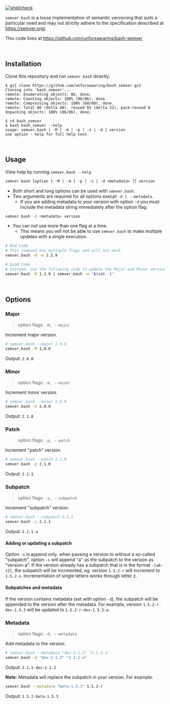 <!-- markdownlint-disable MD041 -->
[![shellcheck](https://github.com/unforswearing/bash-semver/actions/workflows/shellcheck.yml/badge.svg)](https://github.com/unforswearing/bash-semver/actions/workflows/shellcheck.yml)

`semver.bash` is a loose implementation of semantic versioning that suits a particular need and may not strictly adhere to the specification described at https://semver.org/.

This code lives at https://github.com/unforswearing/bash-semver

<br />

## Installation

Clone this repository and run `semver.bash` directly:

```shell-session
$ git clone https://github.com/unforswearing/bash_semver.git
Cloning into 'bash_semver'...
remote: Enumerating objects: 86, done.
remote: Counting objects: 100% (86/86), done.
remote: Compressing objects: 100% (60/60), done.
remote: Total 86 (delta 40), reused 65 (delta 22), pack-reused 0
Unpacking objects: 100% (86/86), done.

$ cd bash_semver
$ bash bash_semver --help
usage: semver.bash [ -M | -m | -p | -s | -d ] version
use option --help for full help text.

```

<br />

## Usage

View help by running `semver.bash --help`

```txt
semver.bash [option [ -M | -m | -p | -s | -d <metadata> ]] version
```

* Both short and long options can be used with `semver.bash`. 
* Two arguments are required for all options execpt `-d | --metadata`. 
  * If you are adding metadata to your version with option `-d` you must include the metadata string immediately after the option flag.

```bash
semver.bash -d <metadata> version
```

* You can not use more than one flag at a time. 
  * This means you will not be able to use `semver.bash` to make multiple updates with a single execution. 

```bash
# Bad Code
# This command has multiple flags and will not work
semver.bash -M -m 1.2.9

# Good Code
# Instead, use the following code to update the Major and Minor version
semver.bash -M 1.2.9 | semver.bash -m "$(cat -)"
```

<br />

## Options

### Major

> option flags: `-M, --major`

Increment major version.

```bash
# semver.bash --major 1.0.0
semver.bash -M 1.0.0
```

Output: `2.0.0`

### Minor

> option flags: `-m, --minor`

Increment minor version.

```bash
# semver.bash --minor 2.0.0
semver.bash -m 2.0.0
```

Output: `2.1.0`

### Patch 

> option flags: `-p, --patch`

Increment "patch" version.

```bash
# semver.bash --patch 2.1.0
semver.bash -p 2.1.0
```

Output: `2.1.1`

### Subpatch

> option flags: `-s, --subpatch`

Increment "subpatch" version.

```bash
# semver.bash --subpatch 2.1.1
semver.bash -s 2.1.1
```

Output: `2.1.1-a`

<p>

#### Adding or updating a subpatch

Option `-s` is append only. when passing a version to without a so-called "subpatch", option `-s` will append "a" as the subpatch to the version as "version-a". If the version already has a subpatch that is in the format `-[aA-zZ]`, the subpatch will be incrmented, eg: version `1.5.2-r` will increment to `1.5.2-s`. Incrementation of single letters works through letter z.

#### Subpatches and metadata

If the version contains metadata (set with option `-d`), the subpatch will be appended to the version after the metadata. For example, version `1.5.2-r-dev-1.5.3` will be updated to `1.5.2-r-dev-1.5.3-a`.

### Metadata

> option flags: `-d, --metadata`

Add metadata to the version.

```bash
# semver.bash --metadata "dev-2.1.2" "2.1.1-a"
semver.bash -d "dev-2.1.2" "2.1.1-a"
```

Output: `2.1.1-dev-2.1.2`

**Note:** Metadata will replace the subpatch in your version. For example:

```bash
semver.bash --metadata "beta-1.5.3" 1.5.2-r
```

Output: `1.5.2-beta-1.5.3`

<br />
